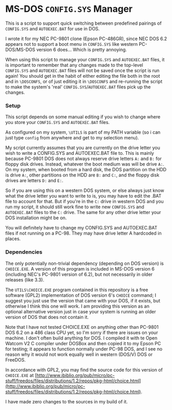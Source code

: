 # MS-DOS `CONFIG.SYS` Manager

This is a script to support quick switching between predefined pairings of
`CONFIG.SYS` and `AUTOEXEC.BAT` for use in DOS.

I wrote it for my NEC PC-9801 clone (Epson PC-486GR), since NEC DOS 6.2 appears
not to support a boot menu in `CONFIG.SYS` like western PC-DOS/MS-DOS version 6
does... Which is pretty annoying.

When using this script to manage your `CONFIG.SYS` and `AUTOEXEC.BAT` files, it
is important to remember that any changes made to the top-level `CONFIG.SYS`
and `AUTOEXEC.BAT` files will not be saved once the script is run again! You
should get in the habit of either editing the file both in the root and in
`\DOSCONFS`, or of just editing it in `\DOSCONFS` and re-running the script to
make the system's 'real' `CONFIG.SYS`/`AUTOEXEC.BAT` files pick up the changes.

### Setup

This script depends on some manual editing if you wish to change where you
store your `CONFIG.SYS` and `AUTOEXEC.BAT` files.

As configured on my system, `\UTILS` is part of my PATH variable (so i can
just type `config` from anywhere and get to my selection menu).

My script currently assumes that you are currently on the drive letter you wish
to write a CONFIG.SYS and AUTOEXEC.BAT file to. This is mainly because PC-9801
DOS does not always reserve drive letters `A:` and `B:` for floppy disk drives.
Instead, whatever the boot medium was will be drive `A:`. On my system, when
booted from a hard disk, the DOS partition on the HDD is drive `A:`, other
partitions on the HDD are `B:` and `C:`, and the floppy disk drives are letters
`D:` and `E:`.

So if you are using this on a western DOS system, or else always just know what
the drive letter you want to write to is, you may have to edit the .BAT file to
account for that. But if you're in the `C:` drive in western DOS and you run
my script, it should still work fine to write new `CONFIG.SYS` and
`AUTOEXEC.BAT` files to the `C:` drive. The same for any other drive letter
your DOS installation might be on.

You will definitely have to change my CONFIG.SYS and AUTOEXEC.BAT files if not
running on a PC-98. They may have drive letter A hardcoded in places.

### Dependencies

The only potentially non-trivial dependency (depending on DOS version) is
`CHOICE.EXE`. A version of this program is included in MS-DOS version 6
(including NEC's PC-9801 version of 6.2), but not necessarily in older
releases (like 3.3).

The `UTILS\CHOICE.EXE` program contained in this repository is a free software
(GPL2) implementation of DOS version 6's `CHOICE` command; I suggest you just
use the version that came with your DOS, if it exists, but otherwise I think
this one will work. I am providing this version as an optional alternative
version just in case your system is running an older version of DOS that does
not contain it.

Note that I have not tested CHOICE.EXE on anything other than PC-9801 DOS 6.2
on a 486 class CPU yet, so I'm sorry if there are issues on your machine. I
don't often build anything for DOS. I compiled it with te Open Watcom V2 C
compiler under DOSBox and then copied it to my Epson PC for testing; it appears
to function normally under PC-98 DOS, and I see no reason why it would not work
equally well in western (DOS/V) DOS or FreeDOS.

In accordance with GPL2, you may find the source code for this version of
`CHOICE.EXE` at
[http://www.ibiblio.org/pub/micro/pc-stuff/freedos/files/distributions/1.2/repos/pkg-html/choice.html](http://www.ibiblio.org/pub/micro/pc-stuff/freedos/files/distributions/1.2/repos/pkg-html/choice.html).

I have made zero changes to the sources in my build of it.

